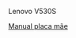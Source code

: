 Lenovo V530S

[Manual placa mãe](https://download.lenovo.com/pccbbs/thinkcentre_pdf/m910s_ug_hmm_en.pdf)